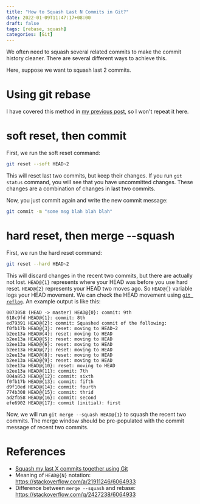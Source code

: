```yaml
---
title: "How to Squash Last N Commits in Git?"
date: 2022-01-09T11:47:17+08:00
draft: false
tags: [rebase, squash]
categories: [Git]
---
```


We often need to squash several related commits to make the commit history cleaner.
There are several different ways to achieve this.

<!--more-->

Here, suppose we want to squash last 2 commits.

# Using git rebase

I have covered this method in [my previous post](https://jdhao.github.io/2021/06/28/squash_commits_with_git_rebase/), so I won't repeat it here.

# soft reset, then commit

First, we run the soft reset command:

```bash
git reset --soft HEAD~2
```

This will reset last two commits, but keep their changes.
If you run `git status` command, you will see that you have uncommitted changes.
These changes are a combination of changes in last two commits.

Now, you just commit again and write the new commit message:

```bash
git commit -m "some msg blah blah blah"
```


# hard reset, then merge --squash

First, we run the hard reset command:

```bash
git reset --hard HEAD~2
```

This will discard changes in the recent two commits, but there are actually not lost.
`HEAD@{1}` represents where your HEAD was before you use hard reset.
`HEAD@{2}` represents your HEAD two moves ago. So `HEAD@{}` variable logs your HEAD movement.
We can check the HEAD movement using [`git reflog`](https://git-scm.com/docs/git-reflog). An example output is like this:


```
0073058 (HEAD -> master) HEAD@{0}: commit: 9th
618c9fd HEAD@{1}: commit: 8th
ed79391 HEAD@{2}: commit: Squashed commit of the following:
f0fb17b HEAD@{3}: reset: moving to HEAD~2
b2ee13a HEAD@{4}: reset: moving to HEAD
b2ee13a HEAD@{5}: reset: moving to HEAD
b2ee13a HEAD@{6}: reset: moving to HEAD
b2ee13a HEAD@{7}: reset: moving to HEAD
b2ee13a HEAD@{8}: reset: moving to HEAD
b2ee13a HEAD@{9}: reset: moving to HEAD
b2ee13a HEAD@{10}: reset: moving to HEAD
b2ee13a HEAD@{11}: commit: 7th
004a853 HEAD@{12}: commit: sixth
f0fb17b HEAD@{13}: commit: fifth
d9f10ed HEAD@{14}: commit: fourth
774b308 HEAD@{15}: commit: thrid
ad2fb58 HEAD@{16}: commit: second
efe6902 HEAD@{17}: commit (initial): first
```

Now, we will run `git merge --squash HEAD@{1}` to squash the recent two commits.
The merge window should be pre-populated with the commit message of recent two commits.

# References

+ [Squash my last X commits together using Git](https://stackoverflow.com/q/5189560/6064933)
+ Meaning of `HEAD@{N}` notation: https://stackoverflow.com/a/21911246/6064933
+ Difference between `merge --squash` and rebase: https://stackoverflow.com/q/2427238/6064933
